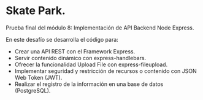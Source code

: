 # Skate Park.
Prueba final del módulo 8: Implementación de API Backend Node Express.

En este desafío se desarrolla el código para:
- Crear una API REST con el Framework Express.
- Servir contenido dinámico con express-handlebars.
- Ofrecer la funcionalidad Upload File con express-fileupload.
- Implementar seguridad y restricción de recursos o contenido con JSON Web Token (JWT).
- Realizar el registro de la información en una base de datos (PostgreSQL). 
